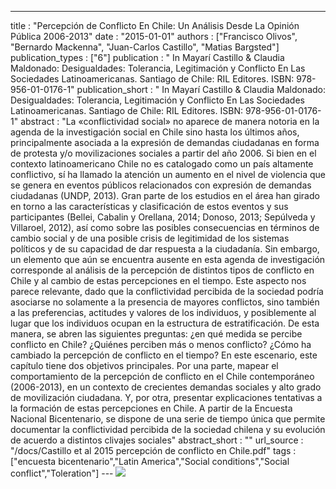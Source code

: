 ---
title : "Percepción de Conflicto En Chile: Un Análisis Desde La Opinión Pública 2006-2013"
date : "2015-01-01"
authors : ["Francisco Olivos", "Bernardo Mackenna", "Juan-Carlos Castillo", "Matias Bargsted"]
publication_types : ["6"]
publication : "  In Mayarí Castillo & Claudia Maldonado: Desigualdades: Tolerancia, Legitimación y Conflicto En Las Sociedades Latinoamericanas. Santiago de Chile: RIL Editores. ISBN: 978-956-01-0176-1"
publication_short : "  In Mayarí Castillo & Claudia Maldonado: Desigualdades: Tolerancia, Legitimación y Conflicto En Las Sociedades Latinoamericanas. Santiago de Chile: RIL Editores. ISBN: 978-956-01-0176-1"
abstract : "La «conflictividad social» no aparece de manera notoria en la agenda de la investigación social en Chile sino hasta los últimos años, principalmente asociada a la expresión de demandas ciudadanas en forma de protesta y/o movilizaciones sociales a partir del año 2006. Si bien en el contexto latinoamericano Chile no es catalogado como un país altamente conflictivo, sí ha llamado la atención un aumento en el nivel de violencia que se genera en eventos públicos relacionados con expresión de demandas ciudadanas (UNDP, 2013). Gran parte de los estudios en el área han girado en torno a las características y clasificación de estos eventos y sus participantes (Bellei, Cabalin y Orellana, 2014; Donoso, 2013; Sepúlveda y Villaroel, 2012), así como sobre las posibles consecuencias en términos de cambio social y de una posible crisis de legitimidad de los sistemas políticos y de su capacidad de dar respuesta a la ciudadanía. Sin embargo, un elemento que aún se encuentra ausente en esta agenda de investigación corresponde al análisis de la percepción de distintos tipos de conflicto en Chile y al cambio de estas percepciones en el tiempo. Este aspecto nos parece relevante, dado que la conflictividad percibida de la sociedad podría asociarse no solamente a la presencia de mayores conflictos, sino también a las preferencias, actitudes y valores de los individuos, y posiblemente al lugar que los individuos ocupan en la estructura de estratificación. De esta manera, se abren las siguientes preguntas: ¿en qué medida se percibe conflicto en Chile? ¿Quiénes perciben más o menos conflicto? ¿Cómo ha cambiado la percepción de conflicto en el tiempo? En este escenario, este capítulo tiene dos objetivos principales. Por una parte, mapear el comportamiento de la percepción de conflicto en el Chile contemporáneo (2006-2013), en un contexto de crecientes demandas sociales y alto grado de movilización ciudadana. Y, por otra, presentar explicaciones tentativas a la formación de estas percepciones en Chile. A partir de la Encuesta Nacional Bicentenario, se dispone de una serie de tiempo única que permite documentar la conflictividad percibida de la sociedad chilena y su evolución de acuerdo a distintos clivajes sociales"
abstract_short : ""
url_source : "/docs/Castillo et al 2015 percepción de conflicto en Chile.pdf"
tags : ["encuesta bicentenario","Latin America","Social conditions","Social conflict","Toleration"]
--- ![](https://rileditores.com/internacional/wp-content/uploads/2020/03/9789560101761-1-scaled.jpg)
